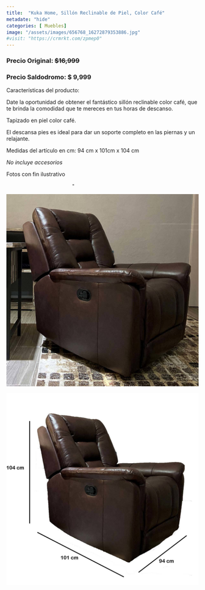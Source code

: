 ```yaml
---
title:  "Kuka Home, Sillón Reclinable de Piel, Color Café"
metadate: "hide"
categories: [ Muebles]
image: "/assets/images/656768_16272879353886.jpg"
#visit: "https://crmrkt.com/zpmep0"
---
```


### Precio Original:  ~~$16,999~~
### Precio Saldodromo:  $ 9,999

Características del producto:

Date la oportunidad de obtener el fantástico sillón reclinable color café, que te brinda la comodidad que te mereces en tus horas de descanso.

Tapizado en piel color café.

El descansa pies es ideal para dar un soporte completo en las piernas y un relajante.

Medidas del artículo en cm: 94 cm x 101cm x 104 cm

*No incluye accesorios*

Fotos con fin ilustrativo

		                    "
![img-2](../assets/images/656768_16272878567454.jpg)

![img-3](../assets/images/656768_16272879812638.jpg)